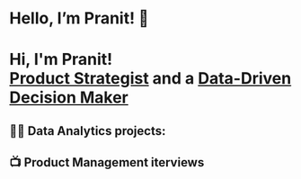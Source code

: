 <h1>Hello, I’m Pranit! 👋</h1>
<p>
<h1>Hi, I'm Pranit! <br/><a href="https://github.com/kumarpranit">Product Strategist</a> and a <a href="https://www.linkedin.com/in/kumarpranit/">Data-Driven Decision Maker</a></h1>
</p>
<h2>👨‍💻 Data Analytics projects:</h2>

<h2>📺 Product Management iterviews </h2>

<!--
**joshmadakor1/joshmadakor1** is a ✨ _special_ ✨ repository because its `README.md` (this file) appears on your GitHub profile.

Here are some ideas to get you started:

- 🔭 I’m currently working on ...
- 🌱 I’m currently learning ...
- 👯 I’m looking to collaborate on ...
- 🤔 I’m looking for help with ...
- 💬 Ask me about ...
- 📫 How to reach me: ...
- 😄 Pronouns: ...
- ⚡ Fun fact: ...
-->
